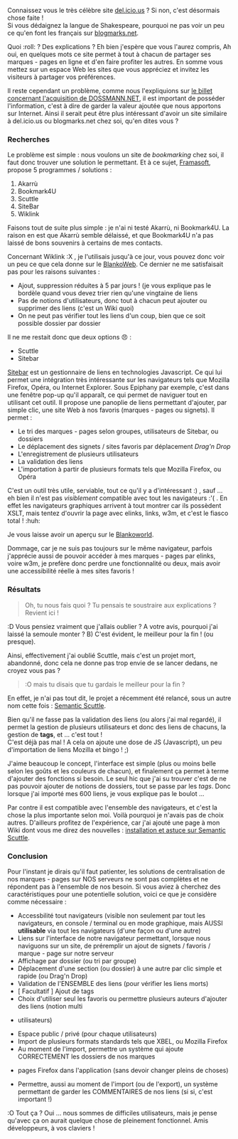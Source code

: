 Connaissez vous le très célèbre site [del.icio.us](https://delicious.com/ "Visiter le site 
del.icio.us") ? Si non, c'est désormais chose faite !   
Si vous dédaignez la langue de Shakespeare, pourquoi ne pas voir un peu ce qu'en font les français 
sur [blogmarks.net](http://blogmarks.net/ "Se rendre à Blogmarks.NET").

Quoi :roll: ? Des explications ? Eh bien j'espère que vous l'aurez compris, Ah oui, en quelques mots ce 
site permet à tout à chacun de partager ses marques - pages en ligne et d'en faire profiter les 
autres. En somme vous mettez sur un espace Web les sites que vous appréciez et invitez les visiteurs 
à partager vos préférences.

Il reste cependant un problème, comme nous l'expliquions sur [le billet concernant l'acquisition de 
DOSSMANN.NET](${BASE_URL}/archives/2008/04/11/nouveau_domaine_dossmann_net/index.html "Lien interne: Nouveau domaine
 DOSSMANN.NET"), il est important de posséder l'information, c'est à dire de garder la valeur ajoutée 
 que nous apportons sur Internet. Ainsi il serait peut être plus intéressant d'avoir un site similaire 
 à del.icio.us ou blogmarks.net chez soi, qu'en dites vous ?

### Recherches

Le problème est simple : nous voulons un site de *bookmarking* chez soi, il faut donc trouver une 
solution le permettant. Et à ce sujet, [Framasoft](http://www.framasoft.net/rubrique398.html "Gestion
des liens sur Framasoft"), propose 5 programmes / solutions : 

  1. Akarrù
  2. Bookmark4U
  3. Scuttle
  4. SiteBar
  5. Wiklink

Faisons tout de suite plus simple : je n'ai ni testé Akarrù, ni Bookmark4U. La raison en est que Akarrù 
semble délaissé, et que Bookmark4U n'a pas laissé de bons souvenirs à certains de mes contacts.

Concernant Wiklink :X , je l'utilisais jusqu'à ce jour, vous pouvez donc voir un peu ce que cela donne 
sur le [BlankoWeb](http://blanko.free.fr/liens/ "Wiklink sur Blanko.free.fr"). Ce dernier ne me 
satisfaisait pas pour les raisons suivantes : 

  * Ajout, suppression réduites à 5 par jours ! (je vous explique pas le bordèle quand vous devez 
  trier rien qu'une vingtaine de liens
  * Pas de notions d'utilisateurs, donc tout à chacun peut ajouter ou supprimer des liens (c'est un 
  Wiki quoi)
  * On ne peut pas vérifier tout les liens d'un coup, bien que ce soit possible dossier par dossier

Il ne me restait donc que deux options :angry: : 

  * Scuttle
  * Sitebar

[Sitebar](http://sitebar.org/ "Visiter le site officiel de sitebar") est un gestionnaire de liens 
en technologies Javascript. Ce qui lui permet une intégration très intéressante sur les navigateurs 
tels que Mozilla Firefox, Opéra, ou Internet Explorer. Sous Epiphany par exemple, c'est dans une 
fenêtre pop-up qu'il apparaît, ce qui permet de naviguer tout en utilisant cet outil. Il propose 
une panoplie de liens permettant d'ajouter, par simple clic, une site Web à nos favoris (marques - 
pages ou signets). Il permet : 

  * Le tri des marques - pages selon groupes, utilisateurs de Sitebar, ou dossiers
  * Le déplacement des signets / sites favoris par déplacement *Drag'n Drop*
  * L'enregistrement de plusieurs utilisateurs
  * La validation des liens
  * L'importation à partir de plusieurs formats tels que Mozilla Firefox, ou Opéra

C'est un outil très utile, serviable, tout ce qu'il y a d'intéressant :) , sauf ... eh bien il n'est 
pas *visiblement* compatible avec tout les navigateurs :'( . En effet les navigateurs graphiques arrivent 
à tout montrer car ils possèdent XSLT, mais tentez d'ouvrir la page avec elinks, links, w3m, et c'est 
le fiasco total ! :huh:

Je vous laisse avoir un aperçu sur le [Blankoworld](#).

Dommage, car je ne suis pas toujours sur le même navigateur, parfois j'apprécie aussi de pouvoir 
accéder à mes marques - pages par elinks, voire w3m, je prefère donc perdre une fonctionnalité ou 
deux, mais avoir une accessibilité réelle à mes sites favoris !

### Résultats

> Oh, tu nous fais quoi ? Tu pensais te soustraire aux explications ? Revient ici !

:D Vous pensiez vraiment que j'allais oublier ? A votre avis, pourquoi j'ai laissé la semoule monter 
? B) C'est évident, le meilleur pour la fin ! (ou presque).

Ainsi, effectivement j'ai oublié Scuttle, mais c'est un projet mort, abandonné, donc cela ne donne 
pas trop envie de se lancer dedans, ne croyez vous pas ?

> :O mais tu disais que tu gardais le meilleur pour la fin ?

En effet, je n'ai pas tout dit, le projet a récemment été relancé, sous un autre nom cette fois : 
[Semantic Scuttle](http://sourceforge.net/projects/semanticscuttle/ "Se rendre sur la page du projet
Semantic Scuttle").

Bien qu'il ne fasse pas la validation des liens (ou alors j'ai mal regardé), il permet la gestion 
de plusieurs utilisateurs et donc des liens de chacuns, la gestion de **tags**, et ... c'est tout !  
C'est déjà pas mal ! A cela on ajoute une dose de JS (Javascript), un peu d'importation de liens Mozilla
 et bingo ! ;)

J'aime beaucoup le concept, l'interface est simple (plus ou moins belle selon les goûts et les 
couleurs de chacun), et finalement ça permet à terme d'ajouter des fonctions si besoin. Le seul hic 
que j'ai su trouver c'est de ne pas pouvoir ajouter de notions de dossiers, tout se passe par les 
*tags*. Donc lorsque j'ai importé mes 600 liens, je vous explique pas le boulot ...

Par contre il est compatible avec l'ensemble des navigateurs, et c'est la chose la plus importante 
selon moi. Voilà pourquoi je n'avais pas de choix autres. D'ailleurs profitez de l'expérience, car 
j'ai ajouté une page à mon Wiki dont vous me direz des nouvelles : [installation et astuce sur Semantic 
Scuttle](https://olivier.dossmann.net/wiki/configurations/semanticscuttle/index "Découvrir 
les explications de Blanko sur Semantic Scuttle au travers du Blankoworld").

### Conclusion

Pour l'instant je dirais qu'il faut patienter, les solutions de centralisation de nos marques - pages 
sur NOS serveurs ne sont pas complètes et ne répondent pas à l'ensemble de nos besoin. Si vous aviez à 
cherchez des caractéristiques pour une potentielle solution, voici ce que je considère comme nécessaire : 

  * Accessbilité tout navigateurs (visible non seulement par tout les navigateurs, en console / terminal 
  ou en mode graphique, mais AUSSI **utilisable** via tout les navigateurs (d'une façon ou d'une autre)
  * Liens sur l'interface de notre navigateur permettant, lorsque nous naviguons sur un site, de 
  préremplir un ajout de signets / favoris / marque - page sur notre serveur
  * Affichage par dossier (ou tri par groupe)
  * Déplacement d'une section (ou dossier) à une autre par clic simple et rapide (ou Drag'n Drop)
  * Validation de l'ENSEMBLE des liens (pour vérifier les liens morts)
  * [ Facultatif ] Ajout de tags
  * Choix d'utiliser seul les favoris ou permettre plusieurs auteurs d'ajouter des liens (notion multi
  - utilisateurs)
  * Espace public / privé (pour chaque utilisateurs)
  * Import de plusieurs formats standards tels que XBEL, ou Mozilla Firefox
  * Au moment de l'import, permettre un système qui ajoute CORRECTEMENT les dossiers de nos marques 
  - pages Firefox dans l'application (sans devoir changer pleins de choses)
  * Permettre, aussi au moment de l'import (ou de l'export), un système permettant de garder les 
  COMMENTAIRES de nos liens (si si, c'est important !)

 :O Tout ça ? Oui ... nous sommes de difficiles utilisateurs, mais je pense qu'avec ça on aurait 
 quelque chose de pleinement fonctionnel. Amis développeurs, à vos claviers !
